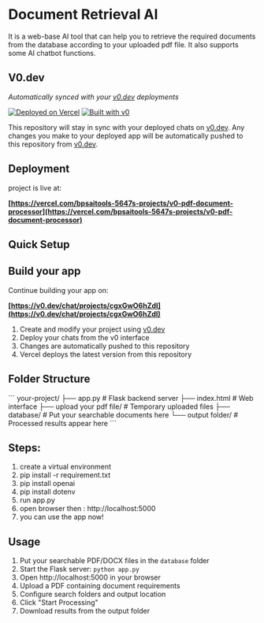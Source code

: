 # Document Retrieval AI
It is a web-base AI tool that can help you to retrieve the required documents from the database according to your uploaded pdf file. It also supports some AI chatbot functions.

## V0.dev 
*Automatically synced with your [v0.dev](https://v0.dev) deployments*

[![Deployed on Vercel](https://img.shields.io/badge/Deployed%20on-Vercel-black?style=for-the-badge&logo=vercel)](https://vercel.com/bpsaitools-5647s-projects/v0-pdf-document-processor)
[![Built with v0](https://img.shields.io/badge/Built%20with-v0.dev-black?style=for-the-badge)](https://v0.dev/chat/projects/cgxGwO6hZdI)

This repository will stay in sync with your deployed chats on [v0.dev](https://v0.dev).
Any changes you make to your deployed app will be automatically pushed to this repository from [v0.dev](https://v0.dev).

## Deployment

project is live at:

**[https://vercel.com/bpsaitools-5647s-projects/v0-pdf-document-processor](https://vercel.com/bpsaitools-5647s-projects/v0-pdf-document-processor)**

## Quick Setup

## Build your app

Continue building your app on:

**[https://v0.dev/chat/projects/cgxGwO6hZdI](https://v0.dev/chat/projects/cgxGwO6hZdI)**

1. Create and modify your project using [v0.dev](https://v0.dev)
2. Deploy your chats from the v0 interface
3. Changes are automatically pushed to this repository
4. Vercel deploys the latest version from this repository


## Folder Structure
\`\`\`
your-project/
├── app.py                          # Flask backend server
├── index.html                      # Web interface
├── upload your pdf file/           # Temporary uploaded files
├── database/                       # Put your searchable documents here
└── output folder/                  # Processed results appear here
\`\`\`

## Steps:
1. create a virtual environment
2. pip install -r requirement.txt
3. pip install openai
4. pip install dotenv
5. run app.py
6. open browser then : http://localhost:5000
7. you can use the app now!

## Usage
1. Put your searchable PDF/DOCX files in the `database` folder
2. Start the Flask server: `python app.py`
3. Open http://localhost:5000 in your browser
4. Upload a PDF containing document requirements
5. Configure search folders and output location
6. Click "Start Processing"
7. Download results from the output folder
